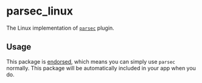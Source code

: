 # parsec_linux

The Linux implementation of [`parsec`][1] plugin.

## Usage

This package is [endorsed][2], which means you can simply use `parsec`
normally. This package will be automatically included in your app when you do.

[1]: ../parsec/
[2]: https://flutter.dev/docs/development/packages-and-plugins/developing-packages#endorsed-federated-plugin
